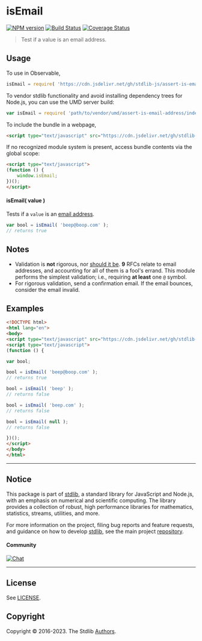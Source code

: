 <!--

@license Apache-2.0

Copyright (c) 2018 The Stdlib Authors.

Licensed under the Apache License, Version 2.0 (the "License");
you may not use this file except in compliance with the License.
You may obtain a copy of the License at

   http://www.apache.org/licenses/LICENSE-2.0

Unless required by applicable law or agreed to in writing, software
distributed under the License is distributed on an "AS IS" BASIS,
WITHOUT WARRANTIES OR CONDITIONS OF ANY KIND, either express or implied.
See the License for the specific language governing permissions and
limitations under the License.

-->

# isEmail

[![NPM version][npm-image]][npm-url] [![Build Status][test-image]][test-url] [![Coverage Status][coverage-image]][coverage-url] <!-- [![dependencies][dependencies-image]][dependencies-url] -->

> Test if a value is an email address.

<section class="intro">

</section>

<!-- /.intro -->



<section class="usage">

## Usage

To use in Observable,

```javascript
isEmail = require( 'https://cdn.jsdelivr.net/gh/stdlib-js/assert-is-email-address@umd/browser.js' )
```

To vendor stdlib functionality and avoid installing dependency trees for Node.js, you can use the UMD server build:

```javascript
var isEmail = require( 'path/to/vendor/umd/assert-is-email-address/index.js' )
```

To include the bundle in a webpage,

```html
<script type="text/javascript" src="https://cdn.jsdelivr.net/gh/stdlib-js/assert-is-email-address@umd/browser.js"></script>
```

If no recognized module system is present, access bundle contents via the global scope:

```html
<script type="text/javascript">
(function () {
    window.isEmail;
})();
</script>
```

#### isEmail( value )

Tests if a `value` is an [email address][validate-email-address].

```javascript
var bool = isEmail( 'beep@boop.com' );
// returns true
```

</section>

<!-- /.usage -->

<section class="notes">

## Notes

-   Validation is **not** rigorous, nor [should it be][validate-email-address]. **9** RFCs relate to email addresses, and accounting for all of them is a fool's errand. This module performs the simplest validation; i.e., requiring **at least** one `@` symbol.
-   For rigorous validation, send a confirmation email. If the email bounces, consider the email invalid.

<!-- </notes -->

<section class="examples">

## Examples

<!-- eslint no-undef: "error" -->

```html
<!DOCTYPE html>
<html lang="en">
<body>
<script type="text/javascript" src="https://cdn.jsdelivr.net/gh/stdlib-js/assert-is-email-address@umd/browser.js"></script>
<script type="text/javascript">
(function () {

var bool;

bool = isEmail( 'beep@boop.com' );
// returns true

bool = isEmail( 'beep' );
// returns false

bool = isEmail( 'beep.com' );
// returns false

bool = isEmail( null );
// returns false

})();
</script>
</body>
</html>
```

</section>

<!-- /.examples -->



<!-- Section for related `stdlib` packages. Do not manually edit this section, as it is automatically populated. -->

<section class="related">

</section>

<!-- /.related -->

<!-- Section for all links. Make sure to keep an empty line after the `section` element and another before the `/section` close. -->


<section class="main-repo" >

* * *

## Notice

This package is part of [stdlib][stdlib], a standard library for JavaScript and Node.js, with an emphasis on numerical and scientific computing. The library provides a collection of robust, high performance libraries for mathematics, statistics, streams, utilities, and more.

For more information on the project, filing bug reports and feature requests, and guidance on how to develop [stdlib][stdlib], see the main project [repository][stdlib].

#### Community

[![Chat][chat-image]][chat-url]

---

## License

See [LICENSE][stdlib-license].


## Copyright

Copyright &copy; 2016-2023. The Stdlib [Authors][stdlib-authors].

</section>

<!-- /.stdlib -->

<!-- Section for all links. Make sure to keep an empty line after the `section` element and another before the `/section` close. -->

<section class="links">

[npm-image]: http://img.shields.io/npm/v/@stdlib/assert-is-email-address.svg
[npm-url]: https://npmjs.org/package/@stdlib/assert-is-email-address

[test-image]: https://github.com/stdlib-js/assert-is-email-address/actions/workflows/test.yml/badge.svg?branch=main
[test-url]: https://github.com/stdlib-js/assert-is-email-address/actions/workflows/test.yml?query=branch:main

[coverage-image]: https://img.shields.io/codecov/c/github/stdlib-js/assert-is-email-address/main.svg
[coverage-url]: https://codecov.io/github/stdlib-js/assert-is-email-address?branch=main

<!--

[dependencies-image]: https://img.shields.io/david/stdlib-js/assert-is-email-address.svg
[dependencies-url]: https://david-dm.org/stdlib-js/assert-is-email-address/main

-->

[chat-image]: https://img.shields.io/gitter/room/stdlib-js/stdlib.svg
[chat-url]: https://app.gitter.im/#/room/#stdlib-js_stdlib:gitter.im

[stdlib]: https://github.com/stdlib-js/stdlib

[stdlib-authors]: https://github.com/stdlib-js/stdlib/graphs/contributors

[cli-section]: https://github.com/stdlib-js/assert-is-email-address#cli
[cli-url]: https://github.com/stdlib-js/assert-is-email-address/tree/cli
[@stdlib/assert-is-email-address]: https://github.com/stdlib-js/assert-is-email-address/tree/main

[umd]: https://github.com/umdjs/umd
[es-module]: https://developer.mozilla.org/en-US/docs/Web/JavaScript/Guide/Modules

[deno-url]: https://github.com/stdlib-js/assert-is-email-address/tree/deno
[umd-url]: https://github.com/stdlib-js/assert-is-email-address/tree/umd
[esm-url]: https://github.com/stdlib-js/assert-is-email-address/tree/esm
[branches-url]: https://github.com/stdlib-js/assert-is-email-address/blob/main/branches.md

[stdlib-license]: https://raw.githubusercontent.com/stdlib-js/assert-is-email-address/main/LICENSE

[validate-email-address]: http://davidcel.is/posts/stop-validating-email-addresses-with-regex/

[standard-streams]: https://en.wikipedia.org/wiki/Standard_streams

[mdn-regexp]: https://developer.mozilla.org/en-US/docs/Web/JavaScript/Guide/Regular_Expressions

</section>

<!-- /.links -->
